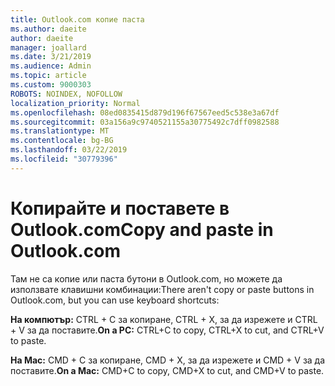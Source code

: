 ```yaml
---
title: Outlook.com копие паста
ms.author: daeite
author: daeite
manager: joallard
ms.date: 3/21/2019
ms.audience: Admin
ms.topic: article
ms.custom: 9000303
ROBOTS: NOINDEX, NOFOLLOW
localization_priority: Normal
ms.openlocfilehash: 08ed0835415d879d196f67567eed5c538e3a67df
ms.sourcegitcommit: 03a156a9c9740521155a30775492c7dff0982588
ms.translationtype: MT
ms.contentlocale: bg-BG
ms.lasthandoff: 03/22/2019
ms.locfileid: "30779396"
---
```

# <a name="copy-and-paste-in-outlookcom"></a><span data-ttu-id="2326e-102">Копирайте и поставете в Outlook.com</span><span class="sxs-lookup"><span data-stu-id="2326e-102">Copy and paste in Outlook.com</span></span>

<span data-ttu-id="2326e-103">Там не са копие или паста бутони в Outlook.com, но можете да използвате клавишни комбинации:</span><span class="sxs-lookup"><span data-stu-id="2326e-103">There aren't copy or paste buttons in Outlook.com, but you can use keyboard shortcuts:</span></span>

<span data-ttu-id="2326e-104">**На компютър:** CTRL + C за копиране, CTRL + X, за да изрежете и CTRL + V за да поставите.</span><span class="sxs-lookup"><span data-stu-id="2326e-104">**On a PC:** CTRL+C to copy, CTRL+X to cut, and CTRL+V to paste.</span></span>

<span data-ttu-id="2326e-105">**На Mac:** CMD + C за копиране, CMD + X, за да изрежете и CMD + V за да поставите.</span><span class="sxs-lookup"><span data-stu-id="2326e-105">**On a Mac:** CMD+C to copy, CMD+X to cut, and CMD+V to paste.</span></span>